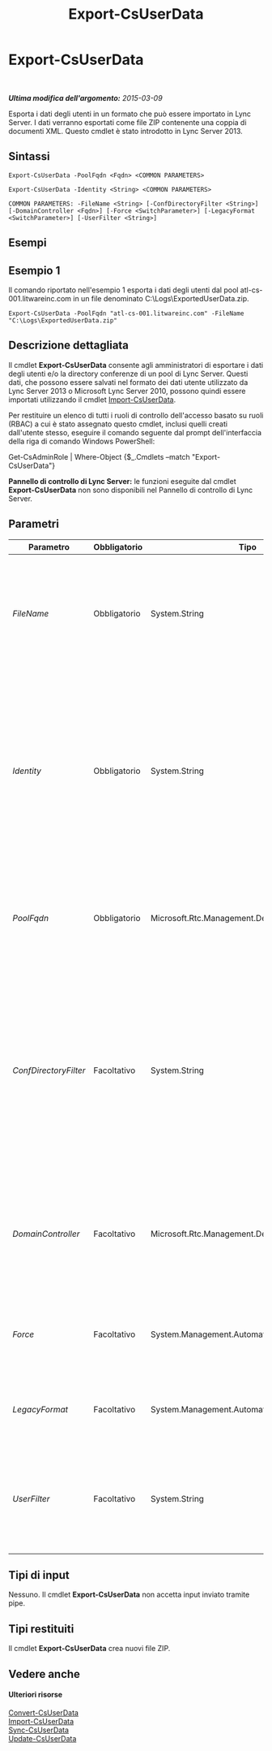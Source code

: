 ﻿---
title: Export-CsUserData
TOCTitle: Export-CsUserData
ms:assetid: 52c411e1-76da-48b8-b1e3-ddc7c7f86e3d
ms:mtpsurl: https://technet.microsoft.com/it-it/library/JJ204897(v=OCS.15)
ms:contentKeyID: 49300581
ms.date: 08/24/2015
mtps_version: v=OCS.15
ms.translationtype: HT
---

# Export-CsUserData

 

_**Ultima modifica dell'argomento:** 2015-03-09_

Esporta i dati degli utenti in un formato che può essere importato in Lync Server. I dati verranno esportati come file ZIP contenente una coppia di documenti XML. Questo cmdlet è stato introdotto in Lync Server 2013.

## Sintassi

    Export-CsUserData -PoolFqdn <Fqdn> <COMMON PARAMETERS>

    Export-CsUserData -Identity <String> <COMMON PARAMETERS>

    COMMON PARAMETERS: -FileName <String> [-ConfDirectoryFilter <String>] [-DomainController <Fqdn>] [-Force <SwitchParameter>] [-LegacyFormat <SwitchParameter>] [-UserFilter <String>]

## Esempi

## Esempio 1

Il comando riportato nell'esempio 1 esporta i dati degli utenti dal pool atl-cs-001.litwareinc.com in un file denominato C:\\Logs\\ExportedUserData.zip.

    Export-CsUserData -PoolFqdn "atl-cs-001.litwareinc.com" -FileName "C:\Logs\ExportedUserData.zip"

## Descrizione dettagliata

Il cmdlet **Export-CsUserData** consente agli amministratori di esportare i dati degli utenti e/o la directory conferenze di un pool di Lync Server. Questi dati, che possono essere salvati nel formato dei dati utente utilizzato da Lync Server 2013 o Microsoft Lync Server 2010, possono quindi essere importati utilizzando il cmdlet [Import-CsUserData](import-csuserdata.md).

Per restituire un elenco di tutti i ruoli di controllo dell'accesso basato su ruoli (RBAC) a cui è stato assegnato questo cmdlet, inclusi quelli creati dall'utente stesso, eseguire il comando seguente dal prompt dell'interfaccia della riga di comando Windows PowerShell:

Get-CsAdminRole | Where-Object {$\_.Cmdlets –match "Export-CsUserData"}

**Pannello di controllo di Lync Server:** le funzioni eseguite dal cmdlet **Export-CsUserData** non sono disponibili nel Pannello di controllo di Lync Server.

## Parametri


<table>
<colgroup>
<col style="width: 25%" />
<col style="width: 25%" />
<col style="width: 25%" />
<col style="width: 25%" />
</colgroup>
<thead>
<tr class="header">
<th>Parametro</th>
<th>Obbligatorio</th>
<th>Tipo</th>
<th>Descrizione</th>
</tr>
</thead>
<tbody>
<tr class="odd">
<td><p><em>FileName</em></p></td>
<td><p>Obbligatorio</p></td>
<td><p>System.String</p></td>
<td><p>Percorso completo del file ZIP che verrà creato dal cmdlet <strong>Export-CsUserData</strong>. In questo file saranno contenuti i dati utente esportati. Ad esempio:</p>
<p>-FileName &quot;C:\Logs\ExportedData.zip&quot;</p></td>
</tr>
<tr class="even">
<td><p><em>Identity</em></p></td>
<td><p>Obbligatorio</p></td>
<td><p>System.String</p></td>
<td><p>Nome di dominio completo del pool in cui è installato il database utenti contenente i dati degli utenti da esportare, ad esempio:</p>
<p>-Identity &quot;atl-sql-001.litwareinc.com&quot;</p>
<p>Si noti che è possibile recuperare i nomi di dominio completi dei pool di database utenti utilizzando il comando seguente:</p>
<p>Get-CsService –UserDatabase</p></td>
</tr>
<tr class="odd">
<td><p><em>PoolFqdn</em></p></td>
<td><p>Obbligatorio</p></td>
<td><p>Microsoft.Rtc.Management.Deploy.Fqdn</p></td>
<td><p>Nome di dominio completo del pool di registrazione contenente i dati degli utenti da esportare, ad esempio:</p>
<p>-PoolFqdn &quot;atl-cs-001.litwareinc.com&quot;</p></td>
</tr>
<tr class="even">
<td><p><em>ConfDirectoryFilter</em></p></td>
<td><p>Facoltativo</p></td>
<td><p>System.String</p></td>
<td><p>Se specificato, questo parametro consente di esportare informazioni sulla directory conferenze specificata. Per esportare ad esempio i dati dalla directory conferenze con ID 13, utilizzare la sintassi seguente:</p>
<p>-ConfDirectoryFilter 13</p>
<p>Per ottenere gli ID delle directory conferenze, utilizzare il comando seguente:</p>
<p>Get-CsConferenceDirectory</p></td>
</tr>
<tr class="odd">
<td><p><em>DomainController</em></p></td>
<td><p>Facoltativo</p></td>
<td><p>Microsoft.Rtc.Management.Deploy.Fqdn</p></td>
<td><p>Consente agli amministratori di specificare il nome FQDN del controller di dominio da utilizzare quando si esegue il cmdlet <strong>Export-CsUserData</strong>. Se non viene specificato, il cmdlet utilizzerà il primo controller di dominio disponibile.</p></td>
</tr>
<tr class="even">
<td><p><em>Force</em></p></td>
<td><p>Facoltativo</p></td>
<td><p>System.Management.Automation.SwitchParameter</p></td>
<td><p>Consente di non visualizzare i messaggi relativi agli errori non irreversibili che possono verificarsi durante l'esecuzione del comando.</p></td>
</tr>
<tr class="odd">
<td><p><em>LegacyFormat</em></p></td>
<td><p>Facoltativo</p></td>
<td><p>System.Management.Automation.SwitchParameter</p></td>
<td><p>Se si specifica questo parametro, i dati verranno salvati nel formato utilizzato da Microsoft Lync Server 2010.</p></td>
</tr>
<tr class="even">
<td><p><em>UserFilter</em></p></td>
<td><p>Facoltativo</p></td>
<td><p>System.String</p></td>
<td><p>Consente di esportare dati di un singolo utente. L'utente viene indicato specificando il relativo indirizzo SIP, escluso il prefisso sip:, ad esempio:</p>
<p>-UserFilter &quot;kenmyer@litwareinc.com&quot;</p></td>
</tr>
</tbody>
</table>


## Tipi di input

Nessuno. Il cmdlet **Export-CsUserData** non accetta input inviato tramite pipe.

## Tipi restituiti

Il cmdlet **Export-CsUserData** crea nuovi file ZIP.

## Vedere anche

#### Ulteriori risorse

[Convert-CsUserData](convert-csuserdata.md)  
[Import-CsUserData](import-csuserdata.md)  
[Sync-CsUserData](sync-csuserdata.md)  
[Update-CsUserData](update-csuserdata.md)

